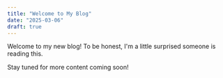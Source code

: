 ```yaml
---
title: "Welcome to My Blog"
date: "2025-03-06"
draft: true
---
```


Welcome to my new blog! To be honest, I'm a little surprised someone is reading this.

Stay tuned for more content coming soon!
